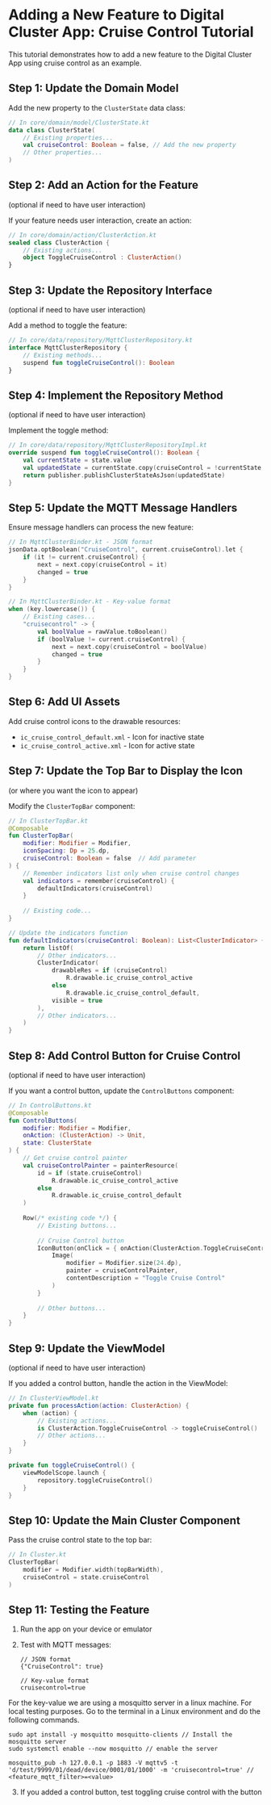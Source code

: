 # Adding a New Feature to Digital Cluster App: Cruise Control Tutorial

This tutorial demonstrates how to add a new feature to the Digital Cluster App using cruise control as an example.

## Step 1: Update the Domain Model

Add the new property to the `ClusterState` data class:

```kotlin
// In core/domain/model/ClusterState.kt
data class ClusterState(
    // Existing properties...
    val cruiseControl: Boolean = false, // Add the new property
    // Other properties...
)
```

## Step 2: Add an Action for the Feature
(optional if need to have user interaction)

If your feature needs user interaction, create an action:

```kotlin
// In core/domain/action/ClusterAction.kt
sealed class ClusterAction {
    // Existing actions...
    object ToggleCruiseControl : ClusterAction()
}
```

## Step 3: Update the Repository Interface
(optional if need to have user interaction)

Add a method to toggle the feature:

```kotlin
// In core/data/repository/MqttClusterRepository.kt
interface MqttClusterRepository {
    // Existing methods...
    suspend fun toggleCruiseControl(): Boolean
}
```

## Step 4: Implement the Repository Method 
(optional if need to have user interaction)

Implement the toggle method:

```kotlin
// In core/data/repository/MqttClusterRepositoryImpl.kt
override suspend fun toggleCruiseControl(): Boolean {
    val currentState = state.value
    val updatedState = currentState.copy(cruiseControl = !currentState.cruiseControl)
    return publisher.publishClusterStateAsJson(updatedState)
}
```

## Step 5: Update the MQTT Message Handlers

Ensure message handlers can process the new feature:

```kotlin
// In MqttClusterBinder.kt - JSON format
jsonData.optBoolean("CruiseControl", current.cruiseControl).let {
    if (it != current.cruiseControl) {
        next = next.copy(cruiseControl = it)
        changed = true
    }
}

// In MqttClusterBinder.kt - Key-value format
when (key.lowercase()) {
    // Existing cases...
    "cruisecontrol" -> {
        val boolValue = rawValue.toBoolean()
        if (boolValue != current.cruiseControl) {
            next = next.copy(cruiseControl = boolValue)
            changed = true
        }
    }
}
```

## Step 6: Add UI Assets

Add cruise control icons to the drawable resources:

- `ic_cruise_control_default.xml` - Icon for inactive state
- `ic_cruise_control_active.xml` - Icon for active state

## Step 7: Update the Top Bar to Display the Icon
(or where you want the icon to appear)

Modify the `ClusterTopBar` component:

```kotlin
// In ClusterTopBar.kt
@Composable
fun ClusterTopBar(
    modifier: Modifier = Modifier,
    iconSpacing: Dp = 25.dp,
    cruiseControl: Boolean = false  // Add parameter
) {
    // Remember indicators list only when cruise control changes
    val indicators = remember(cruiseControl) {
        defaultIndicators(cruiseControl)
    }
    
    // Existing code...
}

// Update the indicators function
fun defaultIndicators(cruiseControl: Boolean): List<ClusterIndicator> {
    return listOf(
        // Other indicators...
        ClusterIndicator(
            drawableRes = if (cruiseControl) 
                R.drawable.ic_cruise_control_active
            else 
                R.drawable.ic_cruise_control_default,
            visible = true
        ),
        // Other indicators...
    )
}
```

## Step 8: Add Control Button for Cruise Control
(optional if need to have user interaction)

If you want a control button, update the `ControlButtons` component:

```kotlin
// In ControlButtons.kt
@Composable
fun ControlButtons(
    modifier: Modifier = Modifier,
    onAction: (ClusterAction) -> Unit,
    state: ClusterState
) {
    // Get cruise control painter
    val cruiseControlPainter = painterResource(
        id = if (state.cruiseControl) 
            R.drawable.ic_cruise_control_active
        else 
            R.drawable.ic_cruise_control_default
    )
    
    Row(/* existing code */) {
        // Existing buttons...
        
        // Cruise Control button
        IconButton(onClick = { onAction(ClusterAction.ToggleCruiseControl) }) {
            Image(
                modifier = Modifier.size(24.dp),
                painter = cruiseControlPainter,
                contentDescription = "Toggle Cruise Control"
            )
        }
        
        // Other buttons...
    }
}
```

## Step 9: Update the ViewModel 
(optional if need to have user interaction)

If you added a control button, handle the action in the ViewModel:

```kotlin
// In ClusterViewModel.kt
private fun processAction(action: ClusterAction) {
    when (action) {
        // Existing actions...
        is ClusterAction.ToggleCruiseControl -> toggleCruiseControl()
        // Other actions...
    }
}

private fun toggleCruiseControl() {
    viewModelScope.launch {
        repository.toggleCruiseControl()
    }
}
```

## Step 10: Update the Main Cluster Component

Pass the cruise control state to the top bar:

```kotlin
// In Cluster.kt
ClusterTopBar(
    modifier = Modifier.width(topBarWidth),
    cruiseControl = state.cruiseControl
)
```

## Step 11: Testing the Feature

1. Run the app on your device or emulator
2. Test with MQTT messages:
    
    ```
    // JSON format
    {"CruiseControl": true}
    
    // Key-value format
    cruisecontrol=true
    ```
For the key-value we are using a mosquitto server in a linux machine. For local testing purposes.
Go to the terminal in a Linux environment and do the following commands.

    sudo apt install -y mosquitto mosquitto-clients // Install the mosquitto server
    sudo systemctl enable --now mosquitto // enable the server

    mosquitto_pub -h 127.0.0.1 -p 1883 -V mqttv5 -t 'd/test/9999/01/dead/device/0001/01/1000' -m 'cruisecontrol=true' // <feature_mqtt_filter>=<value>

    
3. If you added a control button, test toggling cruise control with the button

